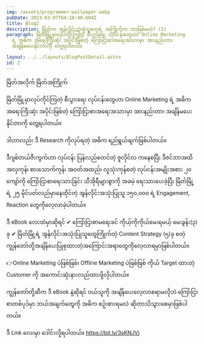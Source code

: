 ```yaml
---
img: /assets/programmer-wallpaper.webp
pubDate: 2023-03-07T04:18:40.604Z
title: Blog2
description: မြိတ်က အွန်လိုင်းသုံးစွဲသူတွေရဲ့ အကြိုက်က ဘာဖြစ်မလဲ? (1)
paragraph: မြိတ်မြို့မှာလုပ်ကိုင်ကြတဲ့ စီးပွားရေး လုပ်ငန်းတွေဟာ Online Marketing
  ရဲ့ အဓိက အရေးကြီးဆုံး အပိုင်းဖြစ်တဲ့ ကြော်ငြာစာအရေးအသားမှာ အားနည်းတာ၊
  အချိန်မပေးနိုင်တာကို တွေ့ရပါတယ်။

layout: ../../layouts/BlogPostDetail.astro
id: 2
---
```


မြိတ်အလိုက် မြိတ်အကြိုက်

မြိတ်မြို့မှာလုပ်ကိုင်ကြတဲ့ စီးပွားရေး လုပ်ငန်းတွေဟာ Online Marketing ရဲ့ အဓိက အရေးကြီးဆုံး အပိုင်းဖြစ်တဲ့ ကြော်ငြာစာအရေးအသားမှာ အားနည်းတာ၊ အချိန်မပေးနိုင်တာကို တွေ့ရပါတယ်။

ဒါဟာလည်း ဒီ Research ကိုလုပ်ရတဲ့ အဓိက ရည်ရွယ်ချက်ဖြစ်ပါတယ်။

ဒီဂျစ်တယ်ဇီးကွက်ဟာ လုပ်ငန်း ပြန်လည်စတင်တဲ့ ဇူလိုင်လ ကနေစပြီး ဒီဇင်ဘာအထိ အလှကုန်၊ စားသောက်ကုန်၊ အဝတ်အထည်၊ လူသုံးကုန်စတဲ့ လုပ်ငန်းအမျိုးအစား ၂၀ ကျော်ကို ကြော်ငြာစာရေးသားခြင်း သီအိုရီများစွာကို အခမဲ့ ရေးသားပေးခဲ့ပြီး မြိတ်မြို့ရဲ့ ၂၅ မိုင်ပတ်လည်မှာနေထိုင်တဲ့ အွန်လိုင်းအသုံးပြုသူ ၁၅၀,၀၀၀ ရဲ့ Engagement, Reaction တွေကိုလေ့လာခဲ့ပါတယ်။

ဒီ eBook လေးထဲမှာဆိုရင် ✔ ကြော်ငြာစာမရေးခင် ကိုယ့်ကိုကိုယ်မေးရမယ့် မေးခွန်း(၃) ခု ✔ မြိတ်မြို့ရဲ့ အွန်လိုင်းအသုံးပြုသူတွေကြိုက်တဲ့ Content Strategy (၅)ခု စတဲ့ ကျွန်တော်တို့အချိန်ပေးပြုစုထားတဲ့အကြောင်းအရာတွေကိုလေ့လာရမှာဖြစ်ပါတယ်။

👉Online Marketing ပဲဖြစ်ဖြစ်၊ Offline Marketing ပဲဖြစ်ဖြစ် ကိုယ် Target ထားတဲ့ Customer ကို အကောင်းဆုံးနားလည်ထားဖို့လိုပါတယ်။

ကျွန်တော်တို့ဆီက ဒီ eBook နဲ့ဆိုရင် ဝယ်သူကို အချိန်ပေးလေ့လာစရာမလိုဘဲ ကြော်ငြာစာတစ်ပုဒ်မှာ ဘယ်အချက်တွေကို အဓိက စဥ်းစားရမလဲ ဆိုတာသိသွားစေမှာဖြစ်ပါတယ်။

ဒီ Link လေးမှာ ဒေါင်းလို့ရပါတယ်။ https://bit.ly/3sKNJVj
